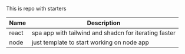 

This is repo with starters 


| Name | Description |
|------|-------------|
| react | spa app with tailwind and shadcn for iterating faster |
| node  | just template to start working on node app |
